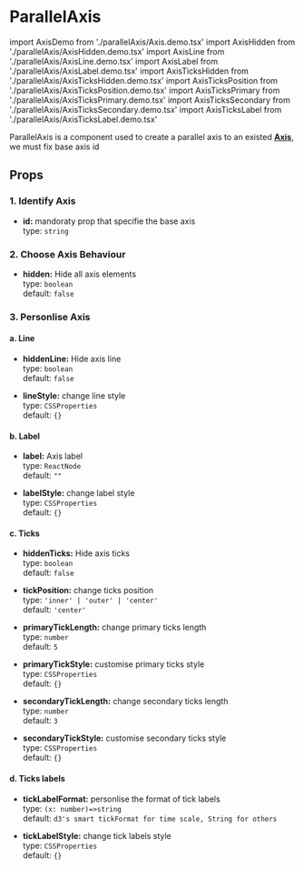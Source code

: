 # ParallelAxis

import AxisDemo from './parallelAxis/Axis.demo.tsx'
import AxisHidden from './parallelAxis/AxisHidden.demo.tsx'
import AxisLine from './parallelAxis/AxisLine.demo.tsx'
import AxisLabel from './parallelAxis/AxisLabel.demo.tsx'
import AxisTicksHidden from './parallelAxis/AxisTicksHidden.demo.tsx'
import AxisTicksPosition from './parallelAxis/AxisTicksPosition.demo.tsx'
import AxisTicksPrimary from './parallelAxis/AxisTicksPrimary.demo.tsx'
import AxisTicksSecondary from './parallelAxis/AxisTicksSecondary.demo.tsx'
import AxisTicksLabel from './parallelAxis/AxisTicksLabel.demo.tsx'

ParallelAxis is a component used to create a parallel axis to an existed **[Axis](./100_axis.md)**, we must fix base axis id

<AxisDemo/>

## Props

### 1. Identify Axis

- **id:** mandoraty prop that specifie the base axis<br/>
  type: `string`<br/>

  <AxisId />

### 2. Choose Axis Behaviour

- **hidden:** Hide all axis elements<br />
  type: `boolean`<br/>
  default: `false`

  <AxisHidden/>

### 3. Personlise Axis

#### a. Line

- **hiddenLine:** Hide axis line<br />
  type: `boolean`<br/>
  default: `false`
- **lineStyle:** change line style<br />
  type: `CSSProperties`<br/>
  default: `{}`

  <AxisLine/>

#### b. Label

- **label:** Axis label<br />
  type: `ReactNode`<br/>
  default: `""`
- **labelStyle:** change label style<br />
  type: `CSSProperties`<br/>
  default: `{}`

  <AxisLabel/>

#### c. Ticks

- **hiddenTicks:** Hide axis ticks<br />
  type: `boolean`<br/>
  default: `false`

  <AxisTicksHidden/>

- **tickPosition:** change ticks position<br />
  type: `'inner' | 'outer' | 'center'`<br/>
  default: `'center'`

  <AxisTicksPosition/>

- **primaryTickLength:** change primary ticks length<br />
  type: `number`<br/>
  default: `5`
- **primaryTickStyle:** customise primary ticks style<br />
  type: `CSSProperties`<br/>
  default: `{}`

  <AxisTicksPrimary/>

- **secondaryTickLength:** change secondary ticks length<br />
  type: `number`<br/>
  default: `3`
- **secondaryTickStyle:** customise secondary ticks style<br />
  type: `CSSProperties`<br/>
  default: `{}`

  <AxisTicksSecondary/>

#### d. Ticks labels

- **tickLabelFormat:** personlise the format of tick labels<br />
  type: `(x: number)=>string`<br/>
  default: `d3's smart tickFormat for time scale, String for others`
- **tickLabelStyle:** change tick labels style<br />
  type: `CSSProperties`<br/>
  default: `{}`

  <AxisTicksLabel/>
